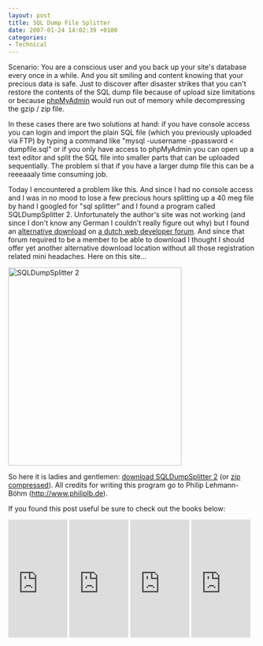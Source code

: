 ```yaml
---
layout: post
title: SQL Dump File Splitter
date: 2007-01-24 14:02:39 +0100
categories:
- Technical
---
```

Scenario: You are a conscious user and you back up your site's database every once in a while. And you sit smiling and content knowing that your precious data is safe. Just to discover after disaster strikes that you can't restore the contents of the SQL dump file because of upload size limitations or because <a href="http://www.phpmyadmin.net/">phpMyAdmin</a> would run out of memory while decompressing the gzip / zip file.

In these cases there are two solutions at hand: if you have console access you can login and import the plain SQL file (which you previously uploaded via FTP) by typing a command like "mysql -uusername -ppassword &lt; dumpfile.sql" or if you only have access to phpMyAdmin you can open up a text editor and split the SQL file into smaller parts that can be uploaded sequentially. The problem si that if you have a larger dump file this can be a reeeaaaly time consuming job.

Today I encountered a problem like this. And since I had no console access and I was in no mood to lose a few precious hours splitting up a 40 meg file by hand I googled for "sql splitter" and I found a program called SQLDumpSplitter 2. Unfortunately the author's site was not working (and since I don't know any German I couldn't really figure out why) but I found an <a href="http://ep2.nl/topic/2138/">alternative download</a> on <a href="http://ep2.nl/">a dutch web developer forum</a>. And since that forum required to be a member to be able to download I thought I should offer yet another alternative download location without all those registration related mini headaches. Here on this site...

<a href="http://www.rusiczki.net/blog/blogstuff/SQLDumpSplitter.rar"><img alt="SQLDumpSplitter 2" src="http://www.rusiczki.net/blog/blogpics/sqldumpsplitter2.png" width="352" height="403" border="0" class="image"/></a>

So here it is ladies and gentlemen: <a href="http://www.rusiczki.net/blog/blogstuff/SQLDumpSplitter.rar">download SQLDumpSplitter 2</a> (or <a href="http://www.rusiczki.net/blog/blogstuff/SQLDumpSplitter.zip">zip compressed</a>). All credits for writing this program go to Philip Lehmann-B&ouml;hm (<a href="http://www.philiplb.de">http://www.philiplb.de</a>).

If you found this post useful be sure to check out the books below:

<iframe src="http://rcm-uk.amazon.co.uk/e/cm?t=kits-21&o=2&p=8&l=as1&asins=0596101716&fc1=000000&IS2=1&lt1=_blank&m=amazon&lc1=FF0000&bc1=FFFFFF&bg1=FFFFFF&f=ifr" style="width:120px;height:240px;" scrolling="no" marginwidth="0" marginheight="0" frameborder="0"></iframe> <iframe src="http://rcm-uk.amazon.co.uk/e/cm?t=kits-21&o=2&p=8&l=as1&asins=0672329387&fc1=000000&IS2=1&lt1=_blank&m=amazon&lc1=FF0000&bc1=FFFFFF&bg1=FFFFFF&f=ifr" style="width:120px;height:240px;" scrolling="no" marginwidth="0" marginheight="0" frameborder="0"></iframe> <iframe src="http://rcm-uk.amazon.co.uk/e/cm?t=kits-21&o=2&p=8&l=as1&asins=059652708X&fc1=000000&IS2=1&lt1=_blank&m=amazon&lc1=FF0000&bc1=FFFFFF&bg1=FFFFFF&f=ifr" style="width:120px;height:240px;" scrolling="no" marginwidth="0" marginheight="0" frameborder="0"></iframe> <iframe src="http://rcm-uk.amazon.co.uk/e/cm?t=kits-21&o=2&p=8&l=as1&asins=0596006306&fc1=000000&IS2=1&lt1=_blank&m=amazon&lc1=FF0000&bc1=FFFFFF&bg1=FFFFFF&f=ifr" style="width:120px;height:240px;" scrolling="no" marginwidth="0" marginheight="0" frameborder="0"></iframe>
